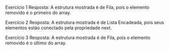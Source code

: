 Exercício 1
Resposta: A estrutura mostrada é de Fila, pois o elemento removido é o primeiro do array.

Exercício 2
Resposta: A estrutura mostrada é de Lista Encadeada, pois seus elementos estão conectado pela propriedade next.

Exercício 3
Resposta: A estrutura mostrada é de Fila, pois o elemento removido é o último do array.

